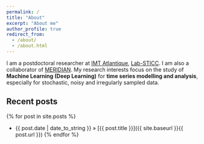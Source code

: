 ```yaml
---
permalink: /
title: "About"
excerpt: "About me"
author_profile: true
redirect_from: 
  - /about/
  - /about.html
---
```


I am a postdoctoral researcher at <a href="https://www.imt-atlantique.fr">IMT Atlantique</a>, <a href="https://www.lab-sticc.fr">Lab-STICC</a>. I am also a collaborator of <a href="https://meridian.cs.dal.ca">MERIDIAN</a>. My research interests focus on  the study of <strong>Machine Learning (Deep Learning)</strong> for <strong>time series modelling and analysis</strong>, especially for stochastic, noisy and irregularly sampled data.

## Recent posts
{% for post in site.posts %}
   - {{ post.date | date_to_string }} » [{{ post.title }}]({{ site.baseurl }}{{ post.url }})
{% endfor %}
